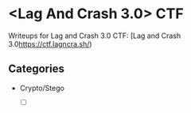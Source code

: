 
# <Lag And Crash 3.0> CTF

Writeups for Lag and Crash 3.0 CTF: [Lag and Crash 3.0<https://ctf.lagncra.sh/>)

## Categories

- Crypto/Stego
   - [ ] [<The Abandoned Computer>](<link_to_writeup>)

   
